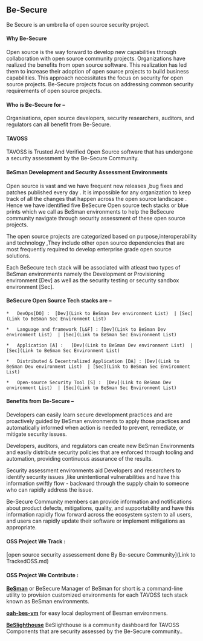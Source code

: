 ## Be-Secure

Be Secure is an umbrella of open source security project.

#### Why Be-Secure

Open source is the way forward to develop new capabilities through collaboration with open source community projects. Organizations have realized the benefits from open source software. This realization has led them to increase their adoption of open source projects to build business capabilities. This approach necessitates the focus on security for open source projects. Be-Secure projects focus on addressing common security requirements of open source projects. 

#### Who is Be-Secure for –

Organisations, open source developers, security researchers, auditors, and regulators can all benefit from Be-Secure.


#### TAVOSS 

TAVOSS is Trusted And Verified Open Source software that has undergone a security assessment by the Be-Secure Community.

#### BeSman Development and Security Assessment Environments

Open source is vast and we have frequent new releases ,bug fixes and patches published every day . It is impossible for any organization to keep track of all the changes that happen across the open source landscape . Hence we have identified five BeSecure Open source tech stacks or blue prints which we call as BeSman environments to help the BeSecure community navigate through security assessment of these open source projects. 

The open source projects are categorized based on  purpose,interoperability and technology ,They include other open source dependencies that are most frequently required to develop enterprise grade open source solutions.

Each BeSecure tech stack will be associated with atleast two types of BeSman environments namely the Development or Provisioning environment [Dev] as well as the security testing or security sandbox environment [Sec].

#### BeSecure Open Source Tech stacks are –

    *   DevOps[DO] :  [Dev](Link to BeSman Dev environment List)  | [Sec](Link to BeSman Sec Environment List)
    
    *   Language and framework [L&F] : [Dev](Link to BeSman Dev environment List)  | [Sec](Link to BeSman Sec Environment List)
    
    *   Application [A] :   [Dev](Link to BeSman Dev environment List)  | [Sec](Link to BeSman Sec Environment List) 
    
    *   Distributed & Decentralized Application [DA] : [Dev](Link to BeSman Dev environment List)  | [Sec](Link to BeSman Sec Environment List)
    
    *   Open-source Security Tool [S] :  [Dev](Link to BeSman Dev environment List)  | [Sec](Link to BeSman Sec Environment List)
  
#### Benefits from Be-Secure –

Developers can easily learn secure development practices and are proactively guided by BeSman environments to apply those practices and automatically informed when action is needed to prevent, remediate, or mitigate security issues.

Developers, auditors, and regulators can create new BeSman Environments and easily distribute security policies that are enforced through tooling and automation, providing continuous assurance of the results.

Security assessment environments aid Developers and researchers to identify security issues ,like unintentional vulnerabilities and have this information swiftly flow - backward through the supply chain to someone who can rapidly address the issue.

Be-Secure Community members can provide information and notifications about product defects, mitigations, quality, and supportability and have this information rapidly flow forward across the ecosystem system to all users, and users can rapidly update their software or implement mitigations as appropriate.


#### OSS Project We Track :

[open source security assessement done By Be-secure Community](Link to TrackedOSS.md)

#### OSS Project We Contribute :

[**BeSman**](https://github.com/Be-Secure/BeSman) or BeSecure Manager of BeSman for short is a command-line utility to provision customized environments for each TAVOSS tech stack known as BeSman environments. 

[**oah-bes-vm**]() for easy local deployment of Besman environmens.

[**BeSlighthouse**]() BeSlighthouse is a community dashboard for TAVOSS Components that are security assessed by the Be-Secure community.. 



 
